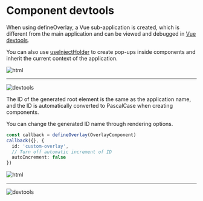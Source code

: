 # Component devtools

When using defineOverlay, a Vue sub-application is created, which is different from the main application and can be viewed and debugged in [Vue devtools](https://chrome.google.com/webstore/detail/vuejs-devtools/nhdogjmejiglipccpnnnanhbledajbpd?hl=zh-CN).


You can also use [useInjectHolder](/en/vue/holder) to create pop-ups inside components and inherit the current context of the application.

![html](/html.png)

---

![devtools](/devtools.png)

The ID of the generated root element is the same as the application name, and the ID is automatically converted to PascalCase when creating components.

You can change the generated ID name through rendering options.

```ts
const callback = defineOverlay(OverlayComponent)
callback({}, {
  id: 'custom-overlay',
  // Turn off automatic increment of ID
  autoIncrement: false
})
```

![html](/html-2.png)

---

![devtools](/devtools-2.png)